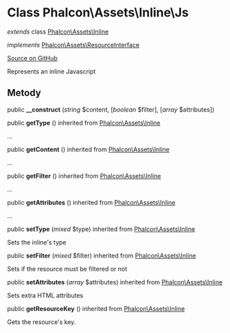 # Class **Phalcon\\Assets\\Inline\\Js**

*extends* class [Phalcon\Assets\Inline](/en/3.2/api/Phalcon_Assets_Inline)

*implements* [Phalcon\Assets\ResourceInterface](/en/3.2/api/Phalcon_Assets_ResourceInterface)

<a href="https://github.com/phalcon/cphalcon/blob/master/phalcon/assets/inline/js.zep" class="btn btn-default btn-sm">Source on GitHub</a>

Represents an inline Javascript

## Metody

public **__construct** (*string* $content, [*boolean* $filter], [*array* $attributes])

public **getType** () inherited from [Phalcon\Assets\Inline](/en/3.2/api/Phalcon_Assets_Inline)

...

public **getContent** () inherited from [Phalcon\Assets\Inline](/en/3.2/api/Phalcon_Assets_Inline)

...

public **getFilter** () inherited from [Phalcon\Assets\Inline](/en/3.2/api/Phalcon_Assets_Inline)

...

public **getAttributes** () inherited from [Phalcon\Assets\Inline](/en/3.2/api/Phalcon_Assets_Inline)

...

public **setType** (*mixed* $type) inherited from [Phalcon\Assets\Inline](/en/3.2/api/Phalcon_Assets_Inline)

Sets the inline's type

public **setFilter** (*mixed* $filter) inherited from [Phalcon\Assets\Inline](/en/3.2/api/Phalcon_Assets_Inline)

Sets if the resource must be filtered or not

public **setAttributes** (*array* $attributes) inherited from [Phalcon\Assets\Inline](/en/3.2/api/Phalcon_Assets_Inline)

Sets extra HTML attributes

public **getResourceKey** () inherited from [Phalcon\Assets\Inline](/en/3.2/api/Phalcon_Assets_Inline)

Gets the resource's key.